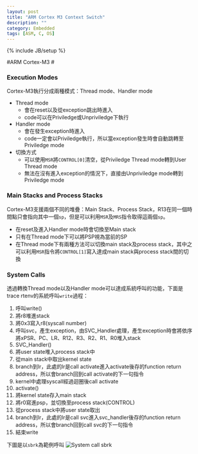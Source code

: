 ```yaml
---
layout: post
title: "ARM Cortex M3 Context Switch"
description: ""
category: Embedded
tags: [ASM, C, OS]
---
```

{% include JB/setup %}

#ARM Cortex-M3 #
### Execution Modes ###
Cortex-M3執行分成兩種模式：Thread mode、Handler mode

* Thread mode
    * 會在reset以及從exception跳出時進入
    * code可以在Priviledge或Unpriviledge下執行
* Handler mode
    * 會在發生exception時進入
    * code一定會以Priviledge執行，所以當exception發生時會自動跳轉至Priviledge mode
* 切換方式
    * 可以使用`MSR`將`CONTROL[0]`清空，從Priviledge Thread mode轉到User Thread mode
    * 無法在沒有進入exception的情況下，直接由Unpriviledge mode轉到Priviledge mode

### Main Stacks and Process Stacks ###
Cortex-M3支援兩個不同的堆疊：Main Stack、Process Stack，R13在同一個時間點只會指向其中一個`sp`，但是可以利用`MSR`及`MRS`指令取得這兩個`sp`。

* 在reset及進入Handler mode時會切換至Main stack
* 只有在Thread mode下可以將PSP視為當前的SP
* 在Thread mode下有兩種方法可以切換main stack及process stack，其中之可以利用`MSR`指令將`CONTROL[1]`寫入達成main stack與process stack間的切換

### System Calls ###
透過轉換Thread mode以及Handler mode可以達成系統呼叫的功能，下面是trace rtenv的系統呼叫`write`過程：

1. 呼叫write()
2. 將r8堆進stack
3. 將0x3寫入r8(syscall number)
4. 呼叫svc，產生exception，由SVC_Handler處理，產生exception時會將依序將xPSR、PC、LR、R12、R3、R2、R1、R0堆入stack
5. SVC_Handler()
6. 將user state堆入process stack中
7. 從main stack中取出kernel state
8. branch到lr，此處的lr是call activate進入activate後存的function return address，所以會branch回到call activate的下一句指令
9. kernel中處理syscall經過迴圈後call activate
10. activate()
11. 將kernel state存入main stack
12. 將r0寫進psp，並切換至process stack(CONTROL)
13. 從process stack中將user state取出
14. branch到lr，此處的lr是call svc進入svc_handler後存的function return address，所以會branch回到call svc的下一句指令
15. 結束write

下圖是以`sbrk`為範例呼叫
![System call sbrk](https://farm8.staticflickr.com/7101/13734597853_dcb0d76aa7_c.jpg)
